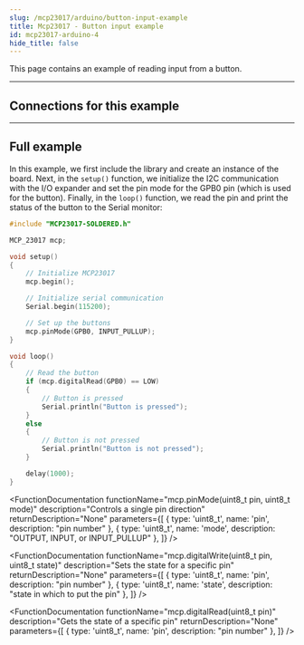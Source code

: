 ```yaml
---
slug: /mcp23017/arduino/button-input-example
title: Mcp23017 - Button input example
id: mcp23017-arduino-4
hide_title: false
---
```


This page contains an example of reading input from a button.

---

## Connections for this example

<CenteredImage src="/img/mcp23017/button_connection.png" width="100%" />

---

## Full example

In this example, we first include the library and create an instance of the board. Next, in the `setup()` function, we initialize the I2C communication with the I/O expander and set the pin mode for the GPB0 pin (which is used for the button). Finally, in the `loop()` function, we read the pin and print the status of the button to the Serial monitor:

```cpp
#include "MCP23017-SOLDERED.h"

MCP_23017 mcp;

void setup()
{
    // Initialize MCP23017
    mcp.begin();

    // Initialize serial communication
    Serial.begin(115200);

    // Set up the buttons
    mcp.pinMode(GPB0, INPUT_PULLUP);
}

void loop()
{
    // Read the button
    if (mcp.digitalRead(GPB0) == LOW)
    {
        // Button is pressed
        Serial.println("Button is pressed");
    }
    else
    {
        // Button is not pressed
        Serial.println("Button is not pressed");
    }

    delay(1000);
}
```

<CenteredImage src="/img/mcp23017/button.png" alt="Button state on serial monitor" caption="Button state on serial monitor" width="100%" />

<FunctionDocumentation
  functionName="mcp.begin()"
  description="Initializes the I/O extender via I2C"
  returnDescription="None"
  parameters={[]}
/>

<FunctionDocumentation
  functionName="mcp.pinMode(uint8_t pin, uint8_t mode)"
  description="Controls a single pin direction"
  returnDescription="None"
  parameters={[
    { type: 'uint8_t', name: 'pin', description: "pin number" },
    { type: 'uint8_t', name: 'mode', description: "OUTPUT, INPUT, or INPUT_PULLUP" },
  ]}
/>

<FunctionDocumentation
  functionName="mcp.digitalWrite(uint8_t pin, uint8_t state)"
  description="Sets the state for a specific pin"
  returnDescription="None"
  parameters={[
    { type: 'uint8_t', name: 'pin', description: "pin number" },
    { type: 'uint8_t', name: 'state', description: "state in which to put the pin" },
  ]}
/>

<FunctionDocumentation
  functionName="mcp.digitalRead(uint8_t pin)"
  description="Gets the state of a specific pin"
  returnDescription="None"
  parameters={[
    { type: 'uint8_t', name: 'pin', description: "pin number" },
  ]}
/>